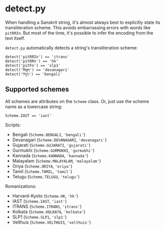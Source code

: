 detect.py
=========

When handling a Sanskrit string, it's almost always best to explicitly state
its transliteration scheme. This avoids embarrassing errors with words
like `pitRRIn`. But most of the time, it's possible to infer the encoding
from the text itself.

`detect.py` automatically detects a string's transliteration scheme:

    detect('pitRRIn') == 'itrans'
    detect('pitRRn') == 'hk'
    detect('pitFn') == 'slp1'
    detect('पितॄन्') == 'devanagari'
    detect('পিতৄন্') == 'bengali'

Supported schemes
-----------------

All schemes are attributes on the `Scheme` class. Or, just use the scheme name
as a lowercase string:

    Scheme.IAST == 'iast'

Scripts:

- Bengali (`Scheme.BENGALI`, `'bengali'`)
- Devanagari (`Scheme.DEVANAGARI`, `'devanagari'`)
- Gujarati (`Scheme.GUJARATI`, `'gujarati'`)
- Gurmukhi (`Scheme.GURMUKHI`, `'gurmukhi'`)
- Kannada (`Scheme.KANNADA`, `'kannada'`)
- Malayalam (`Scheme.MALAYALAM`, `'malayalam'`)
- Oriya (`Scheme.ORIYA`, `'oriya'`)
- Tamil (`Scheme.TAMIL`, `'tamil'`)
- Telugu (`Scheme.TELUGU`, `'telugu'`)

Romanizations:

- Harvard-Kyoto (`Scheme.HK`, `'hk'`)
- IAST (`Scheme.IAST`, `'iast'`)
- ITRANS (`Scheme.ITRANS`, `'itrans'`)
- Kolkata (`Scheme.KOLKATA`, `'kolkata'`)
- SLP1 (`Scheme.SLP1`, `'slp1'`)
- Velthuis (`Scheme.VELTHUIS`, `'velthuis'`)
